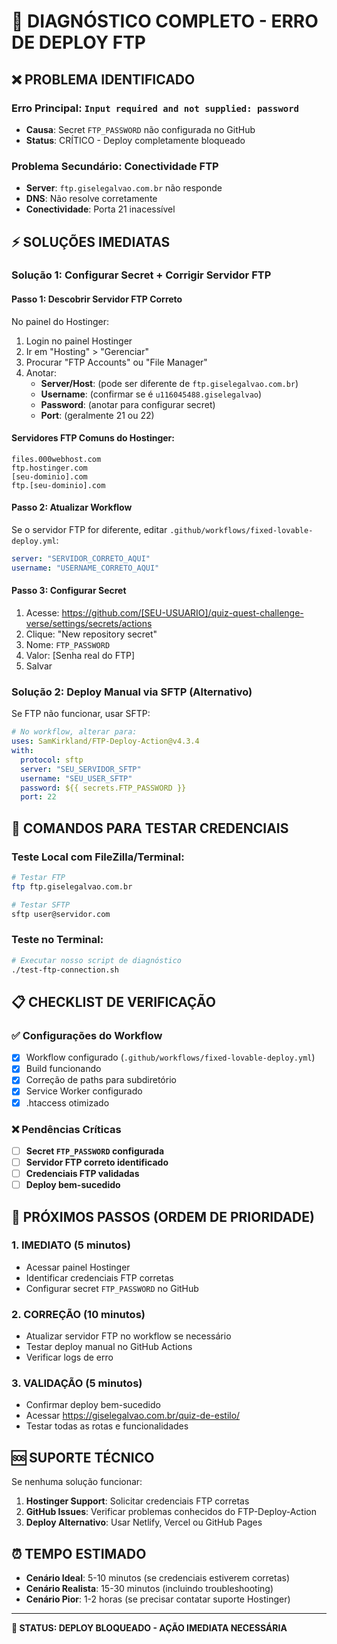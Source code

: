 # 🚨 DIAGNÓSTICO COMPLETO - ERRO DE DEPLOY FTP

## ❌ PROBLEMA IDENTIFICADO

### Erro Principal: `Input required and not supplied: password`
- **Causa**: Secret `FTP_PASSWORD` não configurada no GitHub
- **Status**: CRÍTICO - Deploy completamente bloqueado

### Problema Secundário: Conectividade FTP
- **Server**: `ftp.giselegalvao.com.br` não responde
- **DNS**: Não resolve corretamente
- **Conectividade**: Porta 21 inacessível

## ⚡ SOLUÇÕES IMEDIATAS

### Solução 1: Configurar Secret + Corrigir Servidor FTP

#### Passo 1: Descobrir Servidor FTP Correto
No painel do Hostinger:
1. Login no painel Hostinger
2. Ir em "Hosting" > "Gerenciar"
3. Procurar "FTP Accounts" ou "File Manager"
4. Anotar:
   - **Server/Host**: (pode ser diferente de `ftp.giselegalvao.com.br`)
   - **Username**: (confirmar se é `u116045488.giselegalvao`)
   - **Password**: (anotar para configurar secret)
   - **Port**: (geralmente 21 ou 22)

#### Servidores FTP Comuns do Hostinger:
```
files.000webhost.com
ftp.hostinger.com
[seu-dominio].com
ftp.[seu-dominio].com
```

#### Passo 2: Atualizar Workflow
Se o servidor FTP for diferente, editar `.github/workflows/fixed-lovable-deploy.yml`:
```yaml
server: "SERVIDOR_CORRETO_AQUI"
username: "USERNAME_CORRETO_AQUI"
```

#### Passo 3: Configurar Secret
1. Acesse: https://github.com/[SEU-USUARIO]/quiz-quest-challenge-verse/settings/secrets/actions
2. Clique: "New repository secret"
3. Nome: `FTP_PASSWORD`
4. Valor: [Senha real do FTP]
5. Salvar

### Solução 2: Deploy Manual via SFTP (Alternativo)

Se FTP não funcionar, usar SFTP:
```yaml
# No workflow, alterar para:
uses: SamKirkland/FTP-Deploy-Action@v4.3.4
with:
  protocol: sftp
  server: "SEU_SERVIDOR_SFTP"
  username: "SEU_USER_SFTP"
  password: ${{ secrets.FTP_PASSWORD }}
  port: 22
```

## 🔧 COMANDOS PARA TESTAR CREDENCIAIS

### Teste Local com FileZilla/Terminal:
```bash
# Testar FTP
ftp ftp.giselegalvao.com.br

# Testar SFTP  
sftp user@servidor.com
```

### Teste no Terminal:
```bash
# Executar nosso script de diagnóstico
./test-ftp-connection.sh
```

## 📋 CHECKLIST DE VERIFICAÇÃO

### ✅ Configurações do Workflow
- [x] Workflow configurado (`.github/workflows/fixed-lovable-deploy.yml`)
- [x] Build funcionando
- [x] Correção de paths para subdiretório
- [x] Service Worker configurado
- [x] .htaccess otimizado

### ❌ Pendências Críticas
- [ ] **Secret `FTP_PASSWORD` configurada**
- [ ] **Servidor FTP correto identificado**
- [ ] **Credenciais FTP validadas**
- [ ] **Deploy bem-sucedido**

## 🎯 PRÓXIMOS PASSOS (ORDEM DE PRIORIDADE)

### 1. IMEDIATO (5 minutos)
- Acessar painel Hostinger
- Identificar credenciais FTP corretas
- Configurar secret `FTP_PASSWORD` no GitHub

### 2. CORREÇÃO (10 minutos)
- Atualizar servidor FTP no workflow se necessário
- Testar deploy manual no GitHub Actions
- Verificar logs de erro

### 3. VALIDAÇÃO (5 minutos)
- Confirmar deploy bem-sucedido
- Acessar https://giselegalvao.com.br/quiz-de-estilo/
- Testar todas as rotas e funcionalidades

## 🆘 SUPORTE TÉCNICO

Se nenhuma solução funcionar:
1. **Hostinger Support**: Solicitar credenciais FTP corretas
2. **GitHub Issues**: Verificar problemas conhecidos do FTP-Deploy-Action
3. **Deploy Alternativo**: Usar Netlify, Vercel ou GitHub Pages

## ⏰ TEMPO ESTIMADO

- **Cenário Ideal**: 5-10 minutos (se credenciais estiverem corretas)
- **Cenário Realista**: 15-30 minutos (incluindo troubleshooting)
- **Cenário Pior**: 1-2 horas (se precisar contatar suporte Hostinger)

---

**🚨 STATUS: DEPLOY BLOQUEADO - AÇÃO IMEDIATA NECESSÁRIA**
